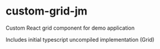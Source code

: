 # custom-grid-jm
Custom React grid component for demo application

Includes initial typescript uncompiled implementation (Grid) 
